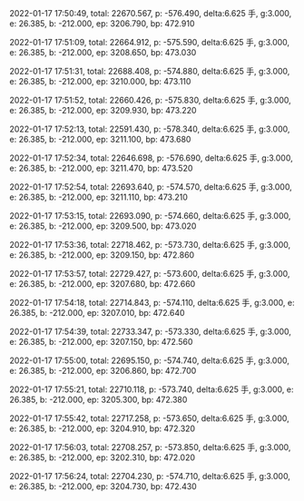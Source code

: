 2022-01-17 17:50:49, total: 22670.567, p: -576.490, delta:6.625 手, g:3.000, e: 26.385, b: -212.000, ep: 3206.790, bp: 472.910

2022-01-17 17:51:09, total: 22664.912, p: -575.590, delta:6.625 手, g:3.000, e: 26.385, b: -212.000, ep: 3208.650, bp: 473.030

2022-01-17 17:51:31, total: 22688.408, p: -574.880, delta:6.625 手, g:3.000, e: 26.385, b: -212.000, ep: 3210.000, bp: 473.110

2022-01-17 17:51:52, total: 22660.426, p: -575.830, delta:6.625 手, g:3.000, e: 26.385, b: -212.000, ep: 3209.930, bp: 473.220

2022-01-17 17:52:13, total: 22591.430, p: -578.340, delta:6.625 手, g:3.000, e: 26.385, b: -212.000, ep: 3211.100, bp: 473.680

2022-01-17 17:52:34, total: 22646.698, p: -576.690, delta:6.625 手, g:3.000, e: 26.385, b: -212.000, ep: 3211.470, bp: 473.520

2022-01-17 17:52:54, total: 22693.640, p: -574.570, delta:6.625 手, g:3.000, e: 26.385, b: -212.000, ep: 3211.110, bp: 473.210

2022-01-17 17:53:15, total: 22693.090, p: -574.660, delta:6.625 手, g:3.000, e: 26.385, b: -212.000, ep: 3209.500, bp: 473.020

2022-01-17 17:53:36, total: 22718.462, p: -573.730, delta:6.625 手, g:3.000, e: 26.385, b: -212.000, ep: 3209.150, bp: 472.860

2022-01-17 17:53:57, total: 22729.427, p: -573.600, delta:6.625 手, g:3.000, e: 26.385, b: -212.000, ep: 3207.680, bp: 472.660

2022-01-17 17:54:18, total: 22714.843, p: -574.110, delta:6.625 手, g:3.000, e: 26.385, b: -212.000, ep: 3207.010, bp: 472.640

2022-01-17 17:54:39, total: 22733.347, p: -573.330, delta:6.625 手, g:3.000, e: 26.385, b: -212.000, ep: 3207.150, bp: 472.560

2022-01-17 17:55:00, total: 22695.150, p: -574.740, delta:6.625 手, g:3.000, e: 26.385, b: -212.000, ep: 3206.860, bp: 472.700

2022-01-17 17:55:21, total: 22710.118, p: -573.740, delta:6.625 手, g:3.000, e: 26.385, b: -212.000, ep: 3205.300, bp: 472.380

2022-01-17 17:55:42, total: 22717.258, p: -573.650, delta:6.625 手, g:3.000, e: 26.385, b: -212.000, ep: 3204.910, bp: 472.320

2022-01-17 17:56:03, total: 22708.257, p: -573.850, delta:6.625 手, g:3.000, e: 26.385, b: -212.000, ep: 3202.310, bp: 472.020

2022-01-17 17:56:24, total: 22704.230, p: -574.710, delta:6.625 手, g:3.000, e: 26.385, b: -212.000, ep: 3204.730, bp: 472.430